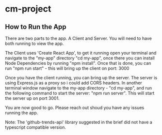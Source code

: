 # cm-project

## How to Run the App

There are two parts to the app. A Client and Server. You will need to have both running to view the app.

The Client uses 'Create React App', to get it running open your terminal and navigate to the "my-app" directory "cd my-app", once there you can install Node Dependencies by running "npm install". Once that is done, you can run "npm run start" - this will bring up the client on port: 3000

Once you have the client running, you can bring up the server. The server is using Express.js as a proxy so i could add CORS headers. In another terminal window navigate to the my-app directory - "cd my-app", and run the following command to start the server: "npm run server". This will start the server up on port 3001.

You are now good to go. Please reach out shoud you have any issues running the app.

Note: The 'github-trends-api' library suggested in the brief did not have a typescript compatible version.
